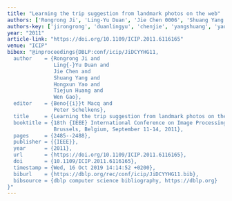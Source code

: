 ```yaml
---
title: "Learning the trip suggestion from landmark photos on the web"
authors: ['Rongrong Ji', 'Ling-Yu Duan', 'Jie Chen 0006', 'Shuang Yang', 'Hongxun Yao', 'Tiejun Huang', 'Wen Gao 0001']
authors-key: ['jirongrong', 'duanlingyu', 'chenjie', 'yangshuang', 'yaohongxun', 'huangtiejun', 'gaowen']
year: "2011"
article-link: "https://doi.org/10.1109/ICIP.2011.6116165"
venue: "ICIP"
bibex: "@inproceedings{DBLP:conf/icip/JiDCYYHG11,
  author    = {Rongrong Ji and
               Ling{-}Yu Duan and
               Jie Chen and
               Shuang Yang and
               Hongxun Yao and
               Tiejun Huang and
               Wen Gao},
  editor    = {Beno{{i}}t Macq and
               Peter Schelkens},
  title     = {Learning the trip suggestion from landmark photos on the web},
  booktitle = {18th {IEEE} International Conference on Image Processing, {ICIP} 2011,
               Brussels, Belgium, September 11-14, 2011},
  pages     = {2485--2488},
  publisher = {{IEEE}},
  year      = {2011},
  url       = {https://doi.org/10.1109/ICIP.2011.6116165},
  doi       = {10.1109/ICIP.2011.6116165},
  timestamp = {Wed, 16 Oct 2019 14:14:52 +0200},
  biburl    = {https://dblp.org/rec/conf/icip/JiDCYYHG11.bib},
  bibsource = {dblp computer science bibliography, https://dblp.org}
}"
---
```

